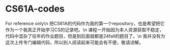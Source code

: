 # CS61A-codes
For reference only\n
把CS61A的代码作为我的第一个repository，也是希望把它作为一个我真正开始学习CS的记录吧。\n
课程一开始因为本人资源获取不稳定，代码中混杂了往年的作业题目，但是到后面就都是24fall的题目了。\n
我并没有为这次上传专门编辑代码，所以别人阅读起来可能会有不便，敬请谅解。
